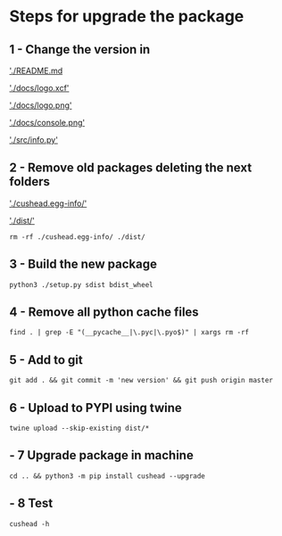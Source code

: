 # Steps for upgrade the package

## 1 - Change the version in

['./README.md](./README.md)

['./docs/logo.xcf'](./docs/logo.xcf)

['./docs/logo.png'](./docs/logo.png)

['./docs/console.png'](./docs/console.png)

['./src/info.py'](./src/info.py)

## 2 - Remove old packages deleting the next folders

['./cushead.egg-info/'](./cushead.egg-info/.)

['./dist/'](./dist/.)

`rm -rf ./cushead.egg-info/ ./dist/`

## 3 - Build the new package

`python3 ./setup.py sdist bdist_wheel`

## 4 - Remove all python cache files

`find . | grep -E "(__pycache__|\.pyc|\.pyo$)" | xargs rm -rf`

## 5 - Add to git

`git add . && git commit -m 'new version' && git push origin master`

## 6 - Upload to PYPI using twine

`twine upload --skip-existing dist/*`

## - 7 Upgrade package in machine

`cd .. && python3 -m pip install cushead --upgrade`

## - 8 Test

`cushead -h`
